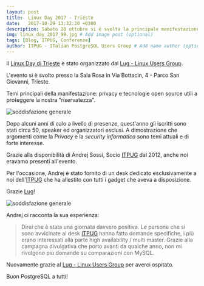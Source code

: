 ```yaml
---
layout: post
title:  Linux Day 2017 - Trieste
date:   2017-10-29 13:32:20 +0300
description: Sabato 28 ottobre si è svolta la principale manifestazione italiana dedicata a Linux # Add post description (optional)
img: linux_day_2017_99.jpg # Add image post (optional)
tags: [Blog, ITPUG, Conferenze]
author: ITPUG - ITalian PostgreSQL Users Group # Add name author (optional)
---
```

Il [Linux Day di Trieste](http://trieste.linux.it/linux-day/) è stato organizzato dal [Lug - Linux Users Group](http://trieste.linux.it/).

L'evento si è svolto presso la Sala Rosa in Via Bottacin, 4 - Parco San Giovanni, Trieste.

Temi principali della manifestazione: privacy e tecnologie open source utili a proteggere la nostra “riservatezza”.

![soddisfazione generale]({{site.baseurl}}/assets/img/ld_2k17.png)

Dopo alcuni anni di calo a livello di presenze, quest'anno gli iscritti sono stati circa 50, speaker ed organizzatori esclusi. A dimostrazione che argomenti come la _Privacy_  e la _security informatica_ sono temi attuali e di forte interesse.

Grazie alla disponibilità di Andrej Sossi, Socio [ITPUG](http://www.itpug.org/index.it.html) dal 2012, anche noi eravamo presenti all'evento.

Per l'occasione, Andrej è stato fornito di un desk dedicato esclusivamente a noi dell'[ITPUG](http://www.itpug.org/index.it.html) che ha allestito con tutti i gadget che aveva a disposizione.

Grazie [Lug](http://trieste.linux.it/)!

![soddisfazione generale]({{site.baseurl}}/assets/img/2017-086-015.jpg)

Andrej ci racconta la sua esperienza:

> Direi che è stata una giornata davvero positiva. Le persone che si sono avvicinate al desk [ITPUG](http://www.itpug.org/index.it.html) hanno fatto domande specifiche, i più erano interessati alla parte high availability / multi master. Grazie alla campagna
divulgativa che porto avanti da qualche anno, non mi rivolgono più domande su comparazioni con MySQL.

Nuovamente grazie al [Lug - Linux Users Group](http://trieste.linux.it/) per averci ospitato.

Buon PostgreSQL a tutti!
